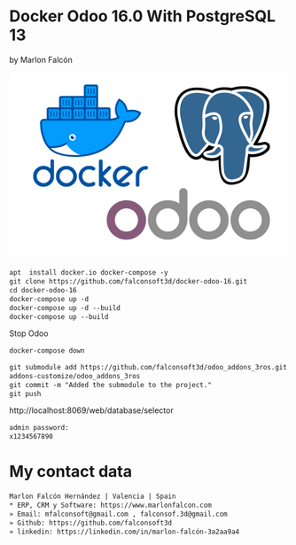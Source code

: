 # Docker Odoo 16.0 With PostgreSQL 13
by Marlon Falcón

![Alt text](https://github.com/falconsoft3d/images/blob/main/odoo-docker-post.png?raw=true "Marlon Odoo")
```
apt  install docker.io docker-compose -y
git clone https://github.com/falconsoft3d/docker-odoo-16.git
cd docker-odoo-16
docker-compose up -d
docker-compose up -d --build
docker-compose up --build
```

Stop Odoo
```
docker-compose down
```

```
git submodule add https://github.com/falconsoft3d/odoo_addons_3ros.git addons-customize/odoo_addons_3ros
git commit -m "Added the submodule to the project."
git push
```
http://localhost:8069/web/database/selector


```
admin password:
x1234567890
```


# My contact data
```
Marlon Falcón Hernández | Valencia | Spain
* ERP, CRM y Software: https://www.marlonfalcon.com
» Email: mfalconsoft@gmail.com , falconsof.3d@gmail.com
» Github: https://github.com/falconsoft3d
» linkedin: https://linkedin.com/in/marlon-falcón-3a2aa9a4
```
